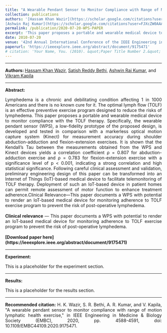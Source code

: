 ```yaml
---
title: "A Wearable Pendant Sensor to Monitor Compliance with Range of Motion Lymphatic Health Exercise"
collection: publications
authors: '[Hassam Khan Wazir](https://scholar.google.com/citations?user=hBetThYAAAAJ&hl=en&oi=ao), [Satish Reddy Bethi](https://scholar.google.com/citations?user=QdEyUtEAAAAJ&hl=en),
[Ashwin Raj Kumar](https://scholar.google.com/citations?user=FJXcZW0AAAAJ&hl=en), and [Vikram Kapila](https://scholar.google.com/citations?user=6PTJF28AAAAJ&hl=en)'
permalink: /publication/2020-07-20-WPS-PAPER
excerpt: 'This paper proposes a portable and wearable medical device to monitor compliance with the TOLF therapy.'
date: 2010-07-20
venue: '42nd Annual International Conference of the IEEE Engineering in Medicine & Biology Society (EMBC)'
paperurl: 'https://ieeexplore.ieee.org/abstract/document/9175471'
# citation: 'Your Name, You. (2010). &quot;Paper Title Number 2.&quot; <i>Journal 1</i>. 1(2).'
---
```

---
<b>Authors:  </b> 
[Hassam Khan Wazir](https://scholar.google.com/citations?user=hBetThYAAAAJ&hl=en&oi=ao), 
[Satish Reddy Bethi](https://scholar.google.com/citations?user=QdEyUtEAAAAJ&hl=en),
[Ashwin Raj Kumar](https://scholar.google.com/citations?user=FJXcZW0AAAAJ&hl=en), and 
[Vikram Kapila](https://scholar.google.com/citations?user=6PTJF28AAAAJ&hl=en)

---
<b> Abstract: </b>
<div style="text-align: justify">
Lymphedema is a chronic and debilitating condition affecting 1 in 1000 Americans and there is no known cure for it. The optimal lymph flow (TOLF) is an effective preventive exercise program designed to reduce the risks of lymphedema. This paper proposes a portable and wearable medical device to monitor compliance with the TOLF therapy. Specifically, the wearable pendant sensor (WPS), a low-fidelity prototype of the proposed design, is developed and tested in comparison with a markerless optical motion capture system (Kinect) for measurement accuracy during shoulder abduction-adduction and flexion-extension exercises. It is shown that the Kendall’s Tau between the measurements obtained from the WPS and Kinect devices yields a correlation coefficient ρ = 0.807 for abduction-adduction exercise and ρ = 0.783 for flexion-extension exercise with a significance level of p < 0.001, indicating a strong correlation and high statistical significance. Following careful clinical assessment and validation, preliminary engineering design of this paper can be transformed into an Internet of Things (IoT)-based medical device to facilitate telemonitoring of TOLF therapy. Deployment of such an IoT-based device in patient homes can permit remote assessment of motor function to enhance treatment adherence.Clinical Relevance—This paper documents a WPS with potential to render an IoT-based medical device for monitoring adherence to TOLF exercise program to prevent the risk of post-operative lymphedema.
</div>

<br>
<div style="text-align: justify">
<b>Clinical relevance</b> — This paper documents a WPS with potential to render an IoT-based medical device for monitoring adherence to TOLF exercise program to prevent the risk of post-operative lymphedema.
</div>

<br>
<b>[Download paper here](https://ieeexplore.ieee.org/abstract/document/9175471)</b>

---
<b> Experiment: </b>
<div style="text-align: justify">
This is a placeholder for the experiment section.
</div>

---
<b> Results: </b>
<div style="text-align: justify">
This is a placeholder for the results section.
</div>

---
<div style="text-align: justify">
<b>Recommended citation:</b> H. K. Wazir, S. R. Bethi, A. R. Kumar, and V. Kapila, "A wearable pendant sensor to monitor compliance with range of motion lymphatic health exercise," in IEEE Engineering in Medicine & Biology Society (EMBC), 2020, pp. 4588-4591, doi: 10.1109/EMBC44109.2020.9175471.
</div>
